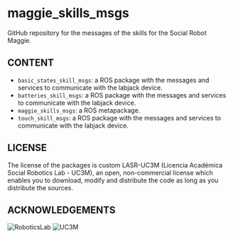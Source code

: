 # maggie_skills_msgs

GitHub repository for the messages of the skills for the Social Robot Maggie.

## CONTENT

- `basic_states_skill_msgs`: a ROS package with the messages and services to communicate with the labjack device.
- `batteries_skill_msgs`: a ROS package with the messages and services to communicate with the labjack device.
- `maggie_skills_msgs`: a ROS metapackage.
- `touch_skill_msgs`: a ROS package with the messages and services to communicate with the labjack device.

## LICENSE

The license of the packages is custom LASR-UC3M (Licencia Académica Social Robotics Lab - UC3M), an open, non-commercial license which enables you to download, modify and distribute the code as long as you distribute the sources.  

## ACKNOWLEDGEMENTS

![RoboticsLab](http://ieee.uc3m.es/images/thumb/b/b6/Roboticslab_text_new.jpg/128px-Roboticslab_text_new.jpg)
![UC3M](http://ieee.uc3m.es/images/thumb/6/6b/Logo_uc3m_letras.png/256px-Logo_uc3m_letras.png)
